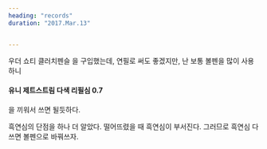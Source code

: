 ```yaml
---
heading: "records"
duration: "2017.Mar.13"


---
```


우더 쇼티 클러치펜슬 을 구입했는데, 연필로 써도 좋겠지만, 난 보통
볼펜을 많이 사용하니

#### 유니 제트스트림 다색 리필심 0.7


을 끼워서 쓰면 될듯하다.

흑연심의 단점을 하나 더 알았다. 떨어뜨렸을 때 흑연심이
부서진다. 그러므로 흑연심 다 쓰면 볼펜으로 바꿔쓰자.
